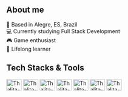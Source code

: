 ## About me

🏡 Based in Alegre, ES, Brazil
<br/>💻 Currently studying Full Stack Development
<br/>🎮 Game enthusiast
<br/>🌱 Lifelong learner


## Tech Stacks & Tools
<div style="display: inline_block">
  <img align="center" alt="Thalita-C" height="30" width="40" src="https://devicon-website.vercel.app/api/c/original.svg">
  <img align="center" alt="Thalita-Js" height="30" width="40" src="https://devicon-website.vercel.app/api/javascript/original.svg">
   <img align="center" alt="Thalita-Node" height="30" width="40" src="https://devicon-website.vercel.app/api/node-js/original.svg">
  <img align="center" alt="Thalita-Ts" height="30" width="40" src="https://devicon-website.vercel.app/api/typescript/original.svg"
  <img align="center" alt="Thalita-React" height="30" width="40" src="https://devicon-website.vercel.app/api/react/original.svg"
  <img align="center" alt="Thalita-Photoshop" height="30" width="40" src="https://cdn.jsdelivr.net/gh/devicons/devicon@latest/icons/photoshop/photoshop-original.svg">
  <img align="center" alt="Thalita-Figma" height="30" width="40" src="https://devicon-website.vercel.app/api/figma/original.svg">
   <img align="center" alt="Thalita-Illustrator" height="30" width="40" src="https://cdn.jsdelivr.net/gh/devicons/devicon@latest/icons/illustrator/illustrator-original.svg"
  <img align="center" alt="Thalita-Python" height="30" width="40" src="https://cdn.jsdelivr.net/gh/devicons/devicon@latest/icons/python/python-original.svg">
  <img align="center" alt="Thalita-Csharp" height="30" width="40" src="https://cdn.jsdelivr.net/gh/devicons/devicon@latest/icons/csharp/csharp-original.svg"
  
  
</div>
